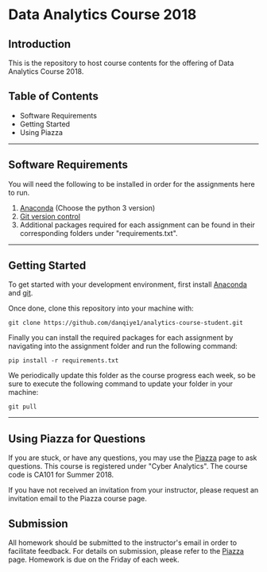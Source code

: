 # Data Analytics Course 2018

## Introduction

This is the repository to host course contents for the offering of Data Analytics Course 2018.

## Table of Contents

* Software Requirements
* Getting Started
* Using Piazza

---

## Software Requirements

You will need the following to be installed in order for the assignments here to run.

1. [Anaconda](https://www.anaconda.com/download/) (Choose the python 3 version)
2. [Git version control](https://git-scm.com/download/win)
2. Additional packages required for each assignment can be found in their corresponding folders under "requirements.txt".

---

## Getting Started

To get started with your development environment, first install [Anaconda](https://www.anaconda.com/download/) and [git](https://git-scm.com/download/win).

Once done, clone this repository into your machine with:
```
git clone https://github.com/danqiye1/analytics-course-student.git
```

Finally you can install the required packages for each assignment by navigating into the assignment folder and run the following command:
```
pip install -r requirements.txt
```

We periodically update this folder as the course progress each week, so be sure to execute the following command to update your folder in your machine:
```
git pull
```

---

## Using Piazza for Questions

If you are stuck, or have any questions, you may use the [Piazza](https://piazza.com/class/jiodg8ia4l5l4) page to ask questions. This course is registered under "Cyber Analytics". The course code is CA101 for Summer 2018.

If you have not received an invitation from your instructor, please request an invitation email to the Piazza course page.

## Submission

All homework should be submitted to the instructor's email in order to facilitate feedback. For details on submission, please refer to the 
[Piazza](https://piazza.com/class/jiodg8ia4l5l4) page. Homework is due on the Friday of each week.

